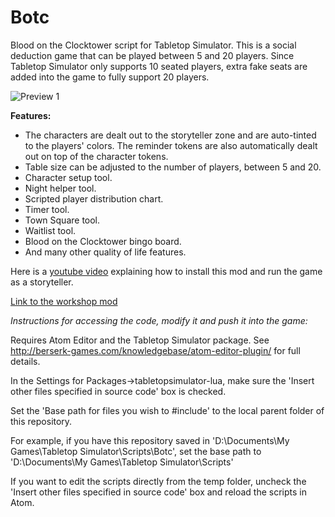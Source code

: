 # Botc

Blood on the Clocktower script for Tabletop Simulator. This is a social deduction game that can be played between 5 and 20 players.
Since Tabletop Simulator only supports 10 seated players, extra fake seats are added into the game to fully support 20 players.

![Preview 1](https://steamuserimages-a.akamaihd.net/ugc/1030707316751255910/975C4EF83A792F7ADA96B41D0093BF8C7F36ACC2/)

**Features:**
* The characters are dealt out to the storyteller zone and are auto-tinted to the players' colors. The reminder tokens are also automatically dealt out on top of the character tokens.
* Table size can be adjusted to the number of players, between 5 and 20.
* Character setup tool.
* Night helper tool.
* Scripted player distribution chart.
* Timer tool.
* Town Square tool.
* Waitlist tool.
* Blood on the Clocktower bingo board.
* And many other quality of life features.

Here is a [youtube video](https://www.youtube.com/watch?v=cg0O1oq5VXk) explaining how to install this mod and run the game as a storyteller.

[Link to the workshop mod](https://steamcommunity.com/sharedfiles/filedetails/?id=1749093601)



*Instructions for accessing the code, modify it and push it into the game:*

Requires Atom Editor and the Tabletop Simulator package. See http://berserk-games.com/knowledgebase/atom-editor-plugin/ for full details.


In the Settings for Packages->tabletopsimulator-lua, make sure the 'Insert other files specified in source code' box is checked.


Set the 'Base path for files you wish to #include' to the local parent folder of this repository.


For example, if you have this repository saved in 'D:\Documents\My Games\Tabletop Simulator\Scripts\Botc', set the base path to 'D:\Documents\My Games\Tabletop Simulator\Scripts'


If you want to edit the scripts directly from the temp folder, uncheck the 'Insert other files specified in source code' box and reload the scripts in Atom.
